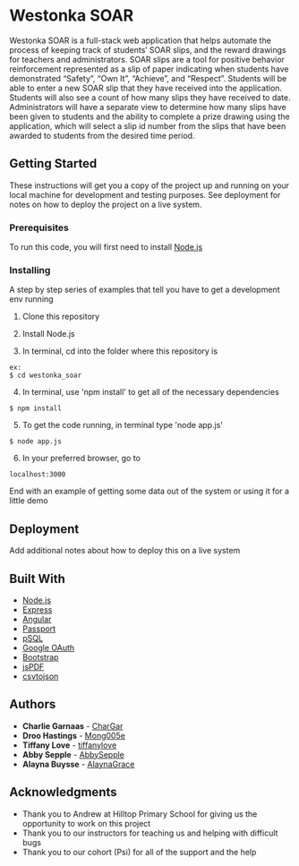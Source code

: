 # Westonka SOAR

Westonka SOAR is a full-stack web application that helps automate the process of keeping track of students’ SOAR slips, and the reward drawings for teachers and administrators.  SOAR slips are a tool for positive behavior reinforcement represented as a slip of paper indicating when students have demonstrated “Safety”, “Own It”, “Achieve”, and “Respect”.  Students will be able to enter a new SOAR slip that they have received into the application. Students will also see a count of how many slips they have received to date. Administrators will have a separate view to determine how many slips have been given to students and the ability to complete a prize drawing using the application, which will select a slip id number from the slips that have been awarded to students from the desired time period.  

## Getting Started

These instructions will get you a copy of the project up and running on your local machine for development and testing purposes. See deployment for notes on how to deploy the project on a live system.

### Prerequisites

To run this code, you will first need to install [Node.js](https://nodejs.org/en/)


### Installing

A step by step series of examples that tell you have to get a development env running

1. Clone this repository

2. Install Node.js

3. In terminal, cd into the folder where this repository is
```
ex:
$ cd westonka_soar
```

4. In terminal, use 'npm install' to get all of the necessary dependencies
```
$ npm install
```

5. To get the code running, in terminal type 'node app.js'
```
$ node app.js
```

6. In your preferred browser, go to
```
localhost:3000
```

End with an example of getting some data out of the system or using it for a little demo


## Deployment

Add additional notes about how to deploy this on a live system

## Built With

* [Node.js](https://nodejs.org/en/)
* [Express](https://expressjs.com/)
* [Angular](https://angularjs.org/)
* [Passport](http://passportjs.org/)
* [pSQL](https://www.postgresql.org/)
* [Google OAuth](https://www.npmjs.com/package/passport-google-oauth-2)
* [Bootstrap](http://getbootstrap.com/)
* [jsPDF](https://github.com/MrRio/jsPDF)
* [csvtojson](https://www.npmjs.com/package/csvtojson)


## Authors

* **Charlie Garnaas** - [CharGar](https://github.com/CharGar)
* **Droo Hastings** - [Mong005e](https://github.com/Mong005e)
* **Tiffany Love** - [tiffanylove](https://github.com/tiffanylove)
* **Abby Sepple** - [AbbySepple](https://github.com/AbbySepple)
* **Alayna Buysse** - [AlaynaGrace](https://github.com/AlaynaGrace)


## Acknowledgments

* Thank you to Andrew at Hilltop Primary School for giving us the opportunity to work on this project
* Thank you to our instructors for teaching us and helping with difficult bugs
* Thank you to our cohort (Psi) for all of the support and the help
